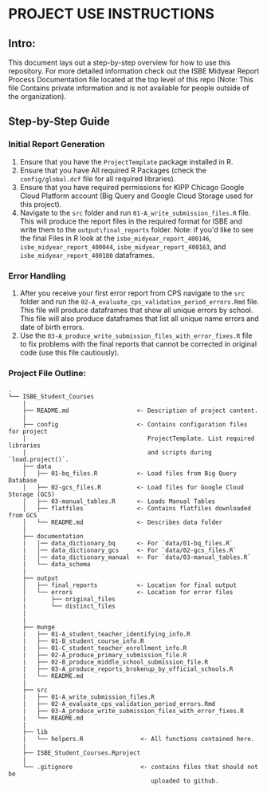 # PROJECT USE INSTRUCTIONS

## Intro:
This document lays out a step-by-step overview for how to use this repository.
For more detailed information check out the ISBE Midyear Report Process Documentation file located at the top level of this repo (Note: This file Contains
private information and is not available for people outside of the organization).

## Step-by-Step Guide

### Initial Report Generation
1. Ensure that you have the `ProjectTemplate` package installed in R.
1. Ensure that you have All required R Packages (check the `config/global.dcf`
file for all required libraries).
1. Ensure that you have required permissions for KIPP Chicago Google Cloud Platform
account (Big Query and Google Cloud Storage used for this project).
1. Navigate to the `src` folder and run `01-A_write_submission_files.R` file.
This will produce the report files in the required format for ISBE and write them
to the `output\final_reports` folder. Note: if you'd like to see the final Files
in R look at the `isbe_midyear_report_400146`, `isbe_midyear_report_400044`,
`isbe_midyear_report_400163`, and `isbe_midyear_report_400180` dataframes.

### Error Handling
1. After you receive your first error report from CPS navigate to the `src`
folder and run the `02-A_evaluate_cps_validation_period_errors.Rmd` file. This file
will produce dataframes that show all unique errors by school. This file
will also produce dataframes that list all unique name errors and date of birth
errors.
1. Use the `03-A_produce_write_submission_files_with_error_fixes.R` file to fix problems with the final reports that cannot be corrected in original code (use this
file cautiously).

### Project File Outline:
```
.
└── ISBE_Student_Courses
    |
    ├── README.md                   <- Description of project content.
    |
    ├── config                      <- Contains configuration files for project
    |                                  ProjectTemplate. List required libraries
    |                                  and scripts during `load.project()`.
    ├── data                        
    │   ├── 01-bq_files.R           <- Load files from Big Query Database
    │   ├── 02-gcs_files.R          <- Load files for Google Cloud Storage (GCS)
    │   ├── 03-manual_tables.R      <- Loads Manual Tables
    │   ├── flatfiles               <- Contains flatfiles downloaded from GCS
    │   └── README.md               <- Describes data folder
    |
    ├── documentation
    |   │── data_dictionary_bq      <- For `data/01-bq_files.R`
    |   │── data_dictionary_gcs     <- For `data/02-gcs_files.R`
    |   │── data_dictionary_manual  <- For `data/03-manual_tables.R`
    |   └── data_schema
    |
    ├── output
    │   ├── final_reports           <- Location for final output
    │   └── errors                  <- Location for error files
    |       ├── original_files
    |       └── distinct_files
    |                                
    |
    ├── munge
    |   ├── 01-A_student_teacher_identifying_info.R
    |   ├── 01-B_student_course_info.R
    |   ├── 01-C_student_teacher_enrollment_info.R
    |   ├── 02-A_produce_primary_submission_file.R
    |   ├── 02-B_produce_middle_school_submission_file.R
    |   ├── 03-A_produce_reports_brokenup_by_official_schools.R
    |   └── README.md
    |
    ├── src
    |   ├── 01-A_write_submission_files.R
    |   ├── 02-A_evaluate_cps_validation_period_errors.Rmd
    |   ├── 03-A_produce_write_submission_files_with_error_fixes.R
    |   └── README.md
    |
    ├── lib                         
    |   └── helpers.R                <- All functions contained here.
    |
    ├── ISBE_Student_Courses.Rproject
    |
    └── .gitignore                   <- contains files that should not be
                                        uploaded to github.
```
